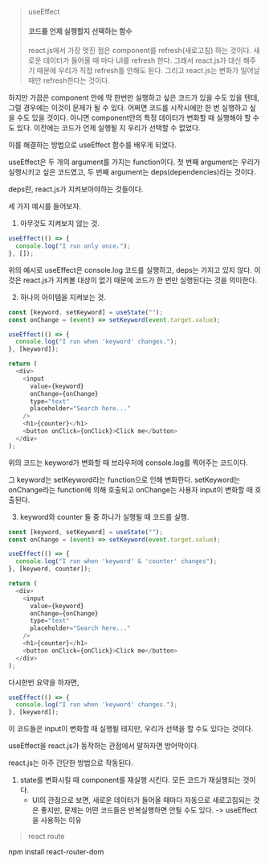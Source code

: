 > useEffect
>
> #### 코드를 언제 실행할지 선택하는 함수
>
> react.js에서 가장 멋진 점은 component를 refresh(새로고침) 하는 것이다.
> 새로운 데이터가 들어올 때 마다 UI를 refresh 한다.
> 그래서 react.js가 대신 해주기 때문에 우리가 직접 refresh를 안해도 된다.
> 그리고 react.js는 변화가 일어날 때만 refresh한다는 것이다.

하지만 가끔은 component 안에 딱 한번만 실행하고 싶은 코드가 있을 수도 있을 텐데, 그럴 경우에는 이것이 문제가 될 수 있다. 어쩌면 코드를 시작시에만 한 번 실행하고 싶을 수도 있을 것이다. 아니면 component안의 특정 데이터가 변화할 때 실행해야 할 수도 있다.
이전에는 코드가 언제 실행될 지 우리가 선택할 수 없었다.

이를 해결하는 방법으로 useEffect 함수를 배우게 되었다.

useEffect은 두 개의 argument를 가지는 function이다.
첫 번째 argument는 우리가 실행시키고 싶은 코드였고,
두 번째 argument는 deps(dependencies)라는 것이다.

deps란, react.js가 지켜보아야하는 것들이다.

세 가지 예시를 들어보자.

1. 아무것도 지켜보지 않는 것.

```js
useEffect(() => {
  console.log("I run only once.");
}, []);
```

위의 예시로 useEffect은 console.log 코드를 실행하고, deps는 가지고 있지 않다. 이것은 react.js가 지켜볼 대상이 없기 때문에 코드가 한 번만 실행된다는 것을 의미한다.

2. 하나의 아이템을 지켜보는 것.

```js
const [keyword, setKeyword] = useState("");
const onChange = (event) => setKeyword(event.target.value);

useEffect(() => {
  console.log("I run when 'keyword' changes.");
}, [keyword]);

return (
  <div>
    <input
      value={keyword}
      onChange={onChange}
      type="text"
      placeholder="Search here..."
    />
    <h1>{counter}</h1>
    <button onClick={onClick}>Click me</button>
  </div>
);
```

위의 코드는 keyword가 변화할 때 브라우저에 console.log를 찍어주는 코드이다.

그 keyword는 setKeyword라는 function으로 인해 변화한다.
setKeyword는 onChange라는 function에 의해 호출되고
onChange는 사용자 input이 변화할 때 호출된다.

3. keyword와 counter 둘 중 하나가 실행될 때 코드를 실행.

```js
const [keyword, setKeyword] = useState("");
const onChange = (event) => setKeyword(event.target.value);

useEffect(() => {
  console.log("I run when 'keyword' & 'counter' changes");
}, [keyword, counter]);

return (
  <div>
    <input
      value={keyword}
      onChange={onChange}
      type="text"
      placeholder="Search here..."
    />
    <h1>{counter}</h1>
    <button onClick={onClick}>Click me</button>
  </div>
);
```

다시한번 요약을 하자면,

```js
useEffect(() => {
  console.log("I run when 'keyword' changes.");
}, [keyword]);
```

이 코드들은 input이 변화할 때 실행될 테지만, 우리가 선택을 할 수도 있다는 것이다.

useEffect을 react.js가 동작하는 관점에서 말하자면 방어막이다.

react.js는 아주 간단한 방법으로 작동된다.

1. state를 변화시킬 때 component를 재실행 시킨다. 모든 코드가 재실행되는 것이다.
   - UI의 관점으로 보면, 새로운 데이터가 들어올 때마다 자동으로 새로고침되는 것은 좋지만, 문제는 어떤 코드들은 반복실행하면 안될 수도 있다. -> useEffect을 사용하는 이유

> react route

npm install react-router-dom
